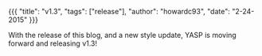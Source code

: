 {{{
  "title": "v1.3",
  "tags": ["release"],
  "author": "howardc93",
  "date": "2-24-2015"
}}}

With the release of this blog, and a new style update, YASP is moving forward and releasing v1.3!